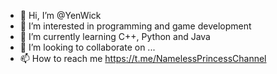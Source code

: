 - 👋 Hi, I’m @YenWick
- 👀 I’m interested in programming and game development
- 🌱 I’m currently learning C++, Python and Java
- 💞️ I’m looking to collaborate on ...
- 📫 How to reach me https://t.me/NamelessPrincessChannel

<!---
YenWick/YenWick is a ✨ special ✨ repository because its `README.md` (this file) appears on your GitHub profile.
You can click the Preview link to take a look at your changes.
--->
